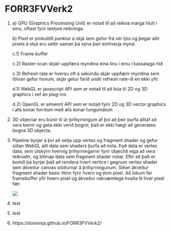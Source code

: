 # FORR3FVVerk2
<ol>
  <p>
    <li>
      <p> a) GPU (Graphics Processing Unit) er notað til að reikna marga hluti í einu, oftast fyrir texture reikninga.  </p>
      <p>b) Pixel er pínkulítill punktur á skjá sem gefur frá sér ljós og þegar allir pixels á skjá eru settir saman þá sýna þeir einhverja mynd.  </p>
      <p>c.1) Frame buffer   </p>
      <p>c.2) Raster-scan skjáir uppfæra myndina eina línu í einu í kassalaga röð  </p>
      <p>c.3) Refresh rate er hversu oft á sekúndu skjár uppfærir myndina sem tölvan gefur honum, skjár getur farið undir refresh rate-ið en ekki yfir.  </p>
      <p>d.1) WebGL er javascript API sem er notað til að búa til 2D og 3D graphics í vef án plug-ins  </p>
      <p>d.2) OpenGL er almennt API sem er notað fyrir 2D og 3D vector graphics í alls konar forritum með alls konar tungumálum    </p>
      </li>
    </p>
  <p>  
  <li>
    3D objectar eru búnir til úr þríhyrningum af því að þeir þurfa alltaf að vera beinir og geta ekki verið bognir, það er ekki hægt að generatea bogna 3D objecta.
  </li>
  </p>

  <li>
    <div>
      Pipeline byrjar á því að setja upp vertex og fragment shader og gefur síðan WebGL allt data sem shaders þurfa að nota. Það data er vertex data, sem útskýrir hvernig þríhyrningarnir fyrir objectið eiga að vera teiknaðir, og bitmap data sem fragment shader notar. Eftir að það er komið þá byrjar það að rendera hvert vertice í gegnum vertex shader sem ákveður canvas stöðurnar á þríhyrningunum. Síðan ákveður fragment shader basic litinn fyrir hvern og einn pixel. Að lokum fer framebuffer yfir hvern pixel og ákveður nákvæmlega hvaða lit hver pixel fær.
      <p></p>
      <img src="http://blog.mozilla.org/hacks/files/2013/04/webgl-pipeline.png">
    </div>
  </li>
    
  <li>   
    <p>
      test
    </p>
  </li>

  <li>
    <p>
      test
    </p>
  </li>
  
  <li>
    <p>
      https://donninja.github.io/FORR3FVVerk2/
    </p>
  </li>
</ol>
